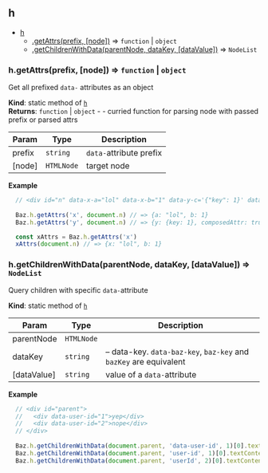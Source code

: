 <a name="Bazooka.module_h"></a>

## h

* [h](#Bazooka.module_h)
    * [.getAttrs(prefix, [node])](#Bazooka.module_h.getAttrs) ⇒ <code>function</code> &#124; <code>object</code>
    * [.getChildrenWithData(parentNode, dataKey, [dataValue])](#Bazooka.module_h.getChildrenWithData) ⇒ <code>NodeList</code>

<a name="Bazooka.module_h.getAttrs"></a>

### h.getAttrs(prefix, [node]) ⇒ <code>function</code> &#124; <code>object</code>
Get all prefixed `data-` attributes as an object

**Kind**: static method of <code>[h](#Bazooka.module_h)</code>  
**Returns**: <code>function</code> &#124; <code>object</code> - - curried function for parsing node with passed prefix or parsed attrs  

| Param | Type | Description |
| --- | --- | --- |
| prefix | <code>string</code> | `data-`attribute prefix |
| [node] | <code>HTMLNode</code> | target node |

**Example**  
```javascript
  // <div id="n" data-x-a="lol" data-x-b="1" data-y-c='{"key": 1}' data-y-composed-attr="true"></div>
  
  Baz.h.getAttrs('x', document.n) // => {a: "lol", b: 1}
  Baz.h.getAttrs('y', document.n) // => {y: {key: 1}, composedAttr: true}

  const xAttrs = Baz.h.getAttrs('x')
  xAttrs(document.n) // => {x: "lol", b: 1}
```
<a name="Bazooka.module_h.getChildrenWithData"></a>

### h.getChildrenWithData(parentNode, dataKey, [dataValue]) ⇒ <code>NodeList</code>
Query children with specific `data-`attribute

**Kind**: static method of <code>[h](#Bazooka.module_h)</code>  

| Param | Type | Description |
| --- | --- | --- |
| parentNode | <code>HTMLNode</code> |  |
| dataKey | <code>string</code> | – data-key. `data-baz-key`, `baz-key` and `bazKey` are equivalent |
| [dataValue] | <code>string</code> | value of a `data-`attribute |

**Example**  
```javascript
  // <div id="parent">
  //   <div data-user-id="1">yep</div>
  //   <div data-user-id="2">nope</div>
  // </div>
  
  Baz.h.getChildrenWithData(document.parent, 'data-user-id', 1)[0].textContent === 'yep'
  Baz.h.getChildrenWithData(document.parent, 'user-id', 1)[0].textContent === 'yep'
  Baz.h.getChildrenWithData(document.parent, 'userId', 2)[0].textContent === 'nope'
```
